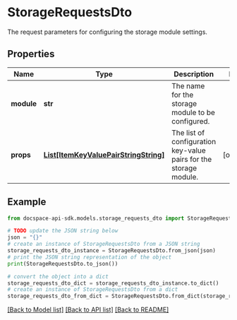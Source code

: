 # StorageRequestsDto
The request parameters for configuring the storage module settings.

## Properties

Name | Type | Description | Notes
------------ | ------------- | ------------- | -------------
**module** | **str** | The name for the storage module to be configured. | 
**props** | [**List[ItemKeyValuePairStringString]**](ItemKeyValuePairStringString.md) | The list of configuration key-value pairs for the storage module. | [optional] 

## Example

```python
from docspace-api-sdk.models.storage_requests_dto import StorageRequestsDto

# TODO update the JSON string below
json = "{}"
# create an instance of StorageRequestsDto from a JSON string
storage_requests_dto_instance = StorageRequestsDto.from_json(json)
# print the JSON string representation of the object
print(StorageRequestsDto.to_json())

# convert the object into a dict
storage_requests_dto_dict = storage_requests_dto_instance.to_dict()
# create an instance of StorageRequestsDto from a dict
storage_requests_dto_from_dict = StorageRequestsDto.from_dict(storage_requests_dto_dict)
```
[[Back to Model list]](../README.md#documentation-for-models) [[Back to API list]](../README.md#documentation-for-api-endpoints) [[Back to README]](../README.md)


